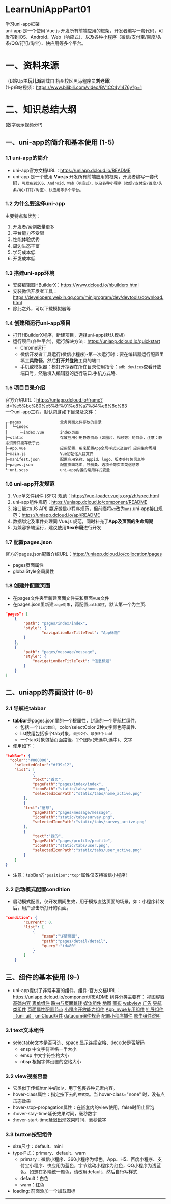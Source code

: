 # LearnUniAppPart01
学习uni-app框架  
uni-app 是一个使用 Vue.js 开发所有前端应用的框架，开发者编写一套代码，可发布到iOS、Android、Web（响应式）、以及各种小程序（微信/支付宝/百度/头条/QQ/钉钉/淘宝）、快应用等多个平台。 

# 一、资料来源
（B站Up主**玩儿派**转载自 杭州校区黑马程序员**刘老师**）  
(1-p)B站视频：https://www.bilibili.com/video/BV1CC4y1476y?p=1

# 二、知识总结大纲
(数字表示视频分P)
## 一、uni-app的简介和基本使用 (1-5)
### 1.1 uni-app的简介
* uni-app官方文档URL：https://uniapp.dcloud.io/README
* uni-app 是一个使用 **Vue.js** 开发所有前端应用的框架，开发者编写一套代码，`可发布到iOS、Android、Web（响应式）、以及各种小程序（微信/支付宝/百度/头条/QQ/钉钉/淘宝）、快应用等多个平台`。 
### 1.2 为什么要选择uni-app
主要特点和优势：  
1. 开发者/案例数量更多
2. 平台能力不受限
3. 性能体验优秀
4. 周边生态丰富
5. 学习成本低
6. 开发成本低
### 1.3 搭建uni-app环境
* 安装编辑器HBuilderX：https://www.dcloud.io/hbuilderx.html
* 安装微信开发者工具：https://developers.weixin.qq.com/miniprogram/dev/devtools/download.html
* 除此之外，可以下载模拟器等
### 1.4 创建和运行uni-app项目
* 打开HBuilderX程序，新建项目，选择uni-app(默认模板)
* 运行项目(各种平台)，运行解决方法：https://uniapp.dcloud.io/quickstart
  * Chrome运行
  * 微信开发者工具运行(微信小程序)-第一次运行时：要在编辑器运行配置里填**工具路径**，然后**打开并登陆**工具的端口
  * 手机或模拟器：模打开拟器在所在目录使用指令：`adb devices`查看开放端口号，然后填入编辑器的运行端口.手机方式略.
### 1.5 项目目录介绍
官方介绍URL：https://uniapp.dcloud.io/frame?id=%e5%bc%80%e5%8f%91%e8%a7%84%e8%8c%83  
一个uni-app工程，默认包含如下目录及文件：  
```
┌─pages                 业务页面文件存放的目录
│  └─index
│     └─index.vue       index页面
├─static                存放应用引用静态资源（如图片、视频等）的目录，注意：静态资源只能存放于此
├─App.vue               应用配置，用来配置App全局样式以及监听 应用生命周期
├─main.js               Vue初始化入口文件
├─manifest.json         配置应用名称、appid、logo、版本等打包信息等
├─pages.json            配置页面路由、导航条、选项卡等页面类信息等
└─uni.scss              uni-app内置的常用样式变量
```
### 1.6 uni-app开发规范
1. Vue单文件组件 (SFC) 规范：https://vue-loader.vuejs.org/zh/spec.html
2. uni-app组件规范：https://uniapp.dcloud.io/component/README
3. 接口能力(JS API) 靠近微信小程序规范，但前缀将`wx`改为`uni`.uni-app接口规范：https://uniapp.dcloud.io/api/README
4. 数据绑定及事件处理同 Vue.js 规范，同时补充了**App及页面的生命周期**
5. 为兼容多端运行，建议使用**flex布局**进行开发
### 1.7 配置pages.json
官方的pages.json配置介绍URL：https://uniapp.dcloud.io/collocation/pages  
* pages页面属性
* globalStyle全局属性
### 1.8 创建并配置页面
* 在pages文件夹里新建页面文件夹和页面vue文件
* 在pages.json里新建`page对象`，再配置`path属性`，默认第一个为主页.
```JSON
"pages": [ 
	{
		"path": "pages/index/index",
		"style": {
				"navigationBarTitleText": "App标题"
		}
	},
	{
		"path": "pages/message/message",
		"style": {
			"navigationBarTitleText": "信息标题"
		}
	}
]
```
## 二、uniapp的界面设计 (6-8)
### 2.1 导航栏tabbar
* **tabBar**是pages.json里的一个根属性，封装的一个导航栏组件.
  * 包括一个`list数组`，color/selectColor 2种文字颜色等属性.
  * list数组包括多个tab对象，`最少2个、最多5个tab`!
  * 一个tab对象包括页面路径、2个图标(未选中,选中)、文字
* 使用如下：
```JSON
"tabBar": {
  "color":"#000000",
	"selectedColor":"#f39c12",
	"list": [
			{
			"text":"首页",
			"pagePath":"pages/index/index",
			"iconPath":"static/tabs/home.png",
			"selectedIconPath":"static/tabs/home_active.png"
		},
		{
  		"text":"信息",
			"pagePath":"pages/message/message",
			"iconPath":"static/tabs/survey.png",
			"selectedIconPath":"static/tabs/survey_active.png"
		},
		{
			"text":"我的",
			"pagePath":"pages/profile/profile",
			"iconPath":"static/tabs/user.png",
			"selectedIconPath":"static/tabs/user_active.png"
		}
	]
}
```
* 注意：tabBar的`"position":"top"`属性仅支持微信小程序!
### 2.2 启动模式配置condition
* 启动模式配置，仅开发期间生效，用于模拟直达页面的场景，如：小程序转发后，用户点击所打开的页面。
```JSON
"condition": {
		"current": 0,
		"list": [
			{
				"name":"详情页面",
				"path":"pages/detail/detail",
				"query":"id=80"
			}
		]
	}
```
## 三、组件的基本使用 (9-)
* uni-app提供了非常丰富的组件，组件-官方文档URL：https://uniapp.dcloud.io/component/README
组件分类主要有：
[视图容器](https://uniapp.dcloud.io/component/view)
[基础内容](https://uniapp.dcloud.io/component/icon)
[表单组件](https://uniapp.dcloud.io/component/button)
[路由与页面跳转](https://uniapp.dcloud.io/component/navigator)
[媒体组件](https://uniapp.dcloud.io/component/audio)
[地图](https://uniapp.dcloud.io/component/map)
[画布](https://uniapp.dcloud.io/component/canvas)
[webview](https://uniapp.dcloud.io/component/web-view)
[广告](https://uniapp.dcloud.io/component/ad)
[导航类组件](https://uniapp.dcloud.io/component/navigation-bar)
[页面属性配置节点](https://uniapp.dcloud.io/component/page-meta)
[小程序开放能力组件](https://uniapp.dcloud.io/component/official-account)
[App_nvue专用组件](https://uniapp.dcloud.io/component/barcode)
[扩展组件（uni_ui）](https://uniapp.dcloud.io/component/README?id=uniui)
[uniCloud组件](https://uniapp.dcloud.io/uniCloud/unicloud-db)
[datacom组件规范](https://uniapp.dcloud.io/component/datacom)
[配置小程序插件](https://uniapp.dcloud.io/component/mp-weixin-plugin)
[原生组件说明](https://uniapp.dcloud.io/component/native-component)
### 3.1 text文本组件
* selectable文本是否可选、space	显示连续空格、decode是否解码
  * ensp	中文字符空格一半大小
  * emsp	中文字符空格大小
  * nbsp	根据字体设置的空格大小
### 3.2 view视图容器
* 它类似于传统html中的div，用于包裹各种元素内容。
* hover-class属性：指定按下去的`样式类`。当 hover-class="none" 时，没有点击态效果
* hover-stop-propagation属性：在嵌套内的view使用，false时阻止冒泡
* :hover-stay-time延长效果时间，毫秒数字
* :hover-start-time延迟出现效果时间，毫秒数字
### 3.3 button按钮组件
* size尺寸：default、mini
* type样式：primary、default、warn
  * primary：微信小程序、360小程序为绿色，App、H5、百度小程序、支付宝小程序、快应用为蓝色，字节跳动小程序为红色，QQ小程序为浅蓝色。如想在多端统一颜色，请改用default，然后自行写样式.
  * default：白色
  * warn：红色
* loading: 前面添加一个加载图标

------

